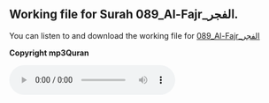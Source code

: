 
## Working file for Surah 089_Al-Fajr_الفجر.

You can listen to and download the working file for [089_Al-Fajr_الفجر](https://server13.mp3quran.net/husr/089.mp3)

**Copyright mp3Quran**

<audio controls src="https://server13.mp3quran.net/husr/089.mp3"></audio>

